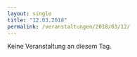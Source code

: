 ```yaml
---
layout: single
title: "12.03.2018"
permalink: /veranstaltungen/2018/03/12/
---
```


Keine Veranstaltung an diesem Tag.

